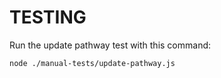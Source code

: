 TESTING
=======

Run the update pathway test with this command:

```bash
node ./manual-tests/update-pathway.js
```
